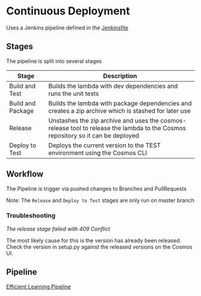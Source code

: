 # Continuous Deployment

Uses a Jenkins pipeline defined in the [Jenkinsfile](../Jenkinsfile)

## Stages
The pipeline is split into several stages

| Stage | Description |
| ----- | ----------- |
| Build and Test  | Builds the lambda with dev dependencies and runs the unit tests |
| Build and Package | Builds the lambda with package dependencies and creates a zip archive which is stashed for later use |
| Release | Unstashes the zip archive and uses the cosmos-release tool to release the lambda to the Cosmos repository so it can be deployed |
| Deploy to Test| Deploys the current version to the TEST environment using the Cosmos CLI|

## Workflow

The Pipeline is trigger via pushed changes to Branches and PullRequests

Note: The `Release` and `Deploy to Test` stages are only run on master branch

### Troubleshooting

_The release stage failed with 409 Conflict_

The most likely cause for this is the version has already been released. Check the version in setup.py against the released versions on the Cosmos UI.

## Pipeline

[Efficient Learning Pipeline](https://jenkins.education.live.tools.bbc.co.uk/job/efficient-learning-lambda/)
